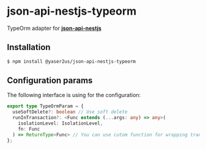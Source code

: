 # json-api-nestjs-typeorm

TypeOrm adapter for **[json-api-nestjs](https://github.com/klerick/nestjs-json-api/tree/master/libs/json-api/json-api-nestjs)**

## Installation

```bash  
$ npm install @yaser2us/json-api-nestjs-typeorm
```  


## Configuration params

The following interface is using for the configuration:

```typescript
export type TypeOrmParam = {
  useSoftDelete?: boolean // Use soft delete
  runInTransaction?: <Func extends (...args: any) => any>(
    isolationLevel: IsolationLevel,
    fn: Func
  ) => ReturnType<Func> // You can use cutom function for wrapping transaction in atomic operation, example: runInTransaction from https://github.com/Aliheym/typeorm-transactional
};
```

